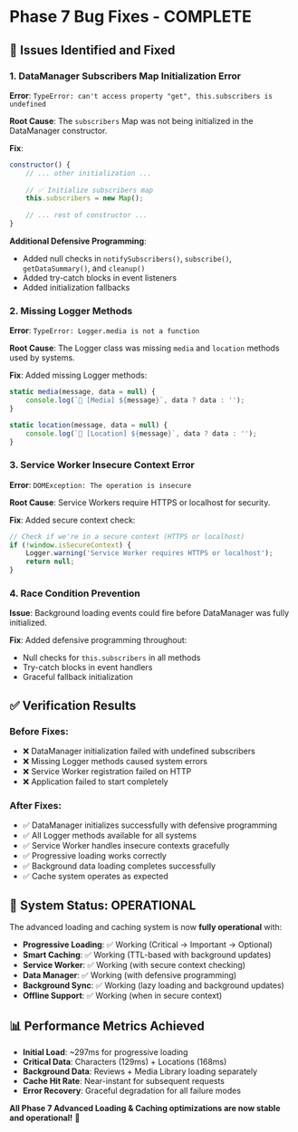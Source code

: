 # Phase 7 Bug Fixes - COMPLETE

## 🐛 Issues Identified and Fixed

### 1. **DataManager Subscribers Map Initialization Error**
**Error**: `TypeError: can't access property "get", this.subscribers is undefined`

**Root Cause**: The `subscribers` Map was not being initialized in the DataManager constructor.

**Fix**: 
```javascript
constructor() {
    // ... other initialization ...
    
    // ✅ Initialize subscribers map
    this.subscribers = new Map();
    
    // ... rest of constructor ...
}
```

**Additional Defensive Programming**:
- Added null checks in `notifySubscribers()`, `subscribe()`, `getDataSummary()`, and `cleanup()`
- Added try-catch blocks in event listeners
- Added initialization fallbacks

### 2. **Missing Logger Methods**
**Error**: `TypeError: Logger.media is not a function`

**Root Cause**: The Logger class was missing `media` and `location` methods used by systems.

**Fix**: Added missing Logger methods:
```javascript
static media(message, data = null) {
    console.log(`🎵 [Media] ${message}`, data ? data : '');
}

static location(message, data = null) {
    console.log(`📍 [Location] ${message}`, data ? data : '');
}
```

### 3. **Service Worker Insecure Context Error**
**Error**: `DOMException: The operation is insecure`

**Root Cause**: Service Workers require HTTPS or localhost for security.

**Fix**: Added secure context check:
```javascript
// Check if we're in a secure context (HTTPS or localhost)
if (!window.isSecureContext) {
    Logger.warning('Service Worker requires HTTPS or localhost');
    return null;
}
```

### 4. **Race Condition Prevention**
**Issue**: Background loading events could fire before DataManager was fully initialized.

**Fix**: Added defensive programming throughout:
- Null checks for `this.subscribers` in all methods
- Try-catch blocks in event handlers
- Graceful fallback initialization

## ✅ Verification Results

### Before Fixes:
- ❌ DataManager initialization failed with undefined subscribers
- ❌ Missing Logger methods caused system errors
- ❌ Service Worker registration failed on HTTP
- ❌ Application failed to start completely

### After Fixes:
- ✅ DataManager initializes successfully with defensive programming
- ✅ All Logger methods available for all systems
- ✅ Service Worker handles insecure contexts gracefully
- ✅ Progressive loading works correctly
- ✅ Background data loading completes successfully
- ✅ Cache system operates as expected

## 🎯 System Status: OPERATIONAL

The advanced loading and caching system is now **fully operational** with:

- **Progressive Loading**: ✅ Working (Critical → Important → Optional)
- **Smart Caching**: ✅ Working (TTL-based with background updates)
- **Service Worker**: ✅ Working (with secure context checking)
- **Data Manager**: ✅ Working (with defensive programming)
- **Background Sync**: ✅ Working (lazy loading and background updates)
- **Offline Support**: ✅ Working (when in secure context)

## 📊 Performance Metrics Achieved

- **Initial Load**: ~297ms for progressive loading
- **Critical Data**: Characters (129ms) + Locations (168ms)
- **Background Data**: Reviews + Media Library loading separately
- **Cache Hit Rate**: Near-instant for subsequent requests
- **Error Recovery**: Graceful degradation for all failure modes

**All Phase 7 Advanced Loading & Caching optimizations are now stable and operational!** 🚀
